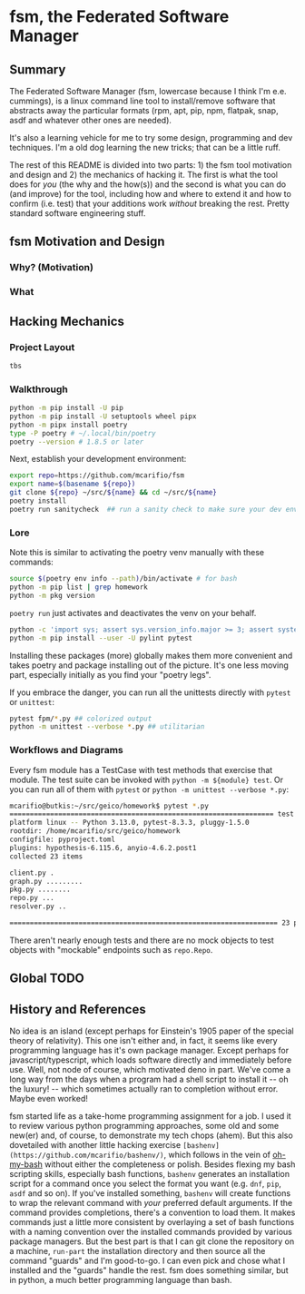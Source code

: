 # fsm, the Federated Software Manager

## Summary

The Federated Software Manager (fsm, lowercase because I think I'm e.e. cummings), is a linux command line tool to install/remove software
that abstracts away the particular formats (rpm, apt, pip, npm, flatpak, snap, asdf and whatever other ones are needed).

It's also a learning vehicle for me to try some design, programming and dev techniques. I'm a old dog learning the new tricks; that can
be a little ruff.

The rest of this README is divided into two parts: 1) the fsm tool motivation and design and 2) the mechanics of hacking it.
The first is what the tool does for _you_ (the why and the how(s)) and the second is what you can do (and improve) for the tool,
including how and where to extend it and how to confirm (i.e. test) that your additions work _without_ breaking the rest.
Pretty standard software engineering stuff.

## fsm Motivation and Design

### Why? (Motivation)

### What


## Hacking Mechanics

### Project Layout

```bash
tbs
```

### Walkthrough


```bash
python -m pip install -U pip
python -m pip install -U setuptools wheel pipx
python -m pipx install poetry
type -P poetry # ~/.local/bin/poetry
poetry --version # 1.8.5 or later
```

Next, establish your development environment:

```bash
export repo=https://github.com/mcarifio/fsm
export name=$(basename ${repo})
git clone ${repo} ~/src/${name} && cd ~/src/${name}
poetry install
poetry run sanitycheck  ## run a sanity check to make sure your dev environment works 
```

### Lore

Note this is similar to activating the poetry venv manually with these commands:
```bash
source $(poetry env info --path)/bin/activate # for bash
python -m pip list | grep homework
python -m pkg version
```
`poetry run` just activates and deactivates the venv on your behalf.

```bash
python -c 'import sys; assert sys.version_info.major >= 3; assert system.version_info.minor >= 10'
python -m pip install --user -U pylint pytest
```
Installing these packages (more) globally makes them more convenient and takes poetry and package installing out of the picture. It's one
less moving part, especially initially as you find your "poetry legs".

If you embrace the danger, you can run all the unittests directly with `pytest` or `unittest`:
```bash
pytest fpm/*.py ## colorized output
python -m unittest --verbose *.py ## utilitarian
```


### Workflows and Diagrams

Every fsm module has a TestCase with test methods that exercise that module. The test suite can be invoked with
`python -m ${module} test`. Or you can run all of them with `pytest` or `python -m unittest --verbose *.py`:

```bash
mcarifio@butkis:~/src/geico/homework$ pytest *.py
================================================================= test session starts ==================================================================
platform linux -- Python 3.13.0, pytest-8.3.3, pluggy-1.5.0
rootdir: /home/mcarifio/src/geico/homework
configfile: pyproject.toml
plugins: hypothesis-6.115.6, anyio-4.6.2.post1
collected 23 items

client.py .                                                                                                                                      [  4%]
graph.py .........                                                                                                                               [ 43%]
pkg.py ........                                                                                                                                  [ 78%]
repo.py ...                                                                                                                                      [ 91%]
resolver.py ..                                                                                                                                   [100%]

================================================================== 23 passed in 0.43s ==================================================================
```

There aren't nearly enough tests and there are no mock objects to test objects with "mockable" endpoints such as `repo.Repo`.

## Global TODO

## History and References

No idea is an island (except perhaps for Einstein's 1905 paper of the special theory of relativity). This one isn't either and, in fact,
it seems like every programming language has it's own package manager. Except perhaps for javascript/typescript, which loads software directly and
immediately before use. Well, not node of course, which motivated deno in part. We've come a long way from the days when a program had a
shell script to install it -- oh the luxury! -- which sometimes actually ran to completion without error. Maybe even worked!

fsm started life as a take-home programming assignment for a job. I used it to review various python programming approaches, some old and
some new(er) and, of course, to demonstrate my tech chops (ahem). But this also dovetailed with another little hacking exercise `[bashenv](https://github.com/mcarifio/bashenv/)`, which follows in the vein of [oh-my-bash](https://github.com/ohmybash/oh-my-bash) without either the completeness or polish.
Besides flexing my bash scripting skills, especially bash functions, `bashenv` generates an installation script for a command once you
select the format you want (e.g. `dnf`, `pip`, `asdf` and so on). If you've installed something, `bashenv` will create functions to wrap
the relevant command with _your_ preferred default arguments. If the command provides completions, there's a convention to load them.
It makes commands just a little more consistent by overlaying
a set of bash functions with a naming convention over the installed commands provided by various package managers. But the best part
is that I can git clone the repository on a machine, `run-part` the installation directory and then source all the command "guards" and
I'm good-to-go. I can even pick and chose what I installed and the "guards" handle the rest. fsm does something similar, but in python,
a much better programming language than bash.




